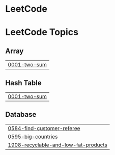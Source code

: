 # LeetCode
<!---LeetCode Topics Start-->
# LeetCode Topics
## Array
|  |
| ------- |
| [0001-two-sum](https://github.com/HyunbeenLim/LeetCode/tree/master/0001-two-sum) |
## Hash Table
|  |
| ------- |
| [0001-two-sum](https://github.com/HyunbeenLim/LeetCode/tree/master/0001-two-sum) |
## Database
|  |
| ------- |
| [0584-find-customer-referee](https://github.com/HyunbeenLim/LeetCode/tree/master/0584-find-customer-referee) |
| [0595-big-countries](https://github.com/HyunbeenLim/LeetCode/tree/master/0595-big-countries) |
| [1908-recyclable-and-low-fat-products](https://github.com/HyunbeenLim/LeetCode/tree/master/1908-recyclable-and-low-fat-products) |
<!---LeetCode Topics End-->